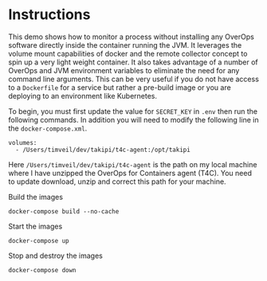 # Instructions
This demo shows how to monitor a process without installing any OverOps software directly inside the container running the JVM.  It leverages the volume mount capabilities of docker and the remote collector concept to spin up a very light weight container.  It also takes advantage of a number of OverOps and JVM environment variables to eliminate the need for any command line arguments.  This can be very useful if you do not have access to a `Dockerfile` for a service but rather a pre-build image or you are deploying to an environment like Kubernetes. 

To begin, you must first update the value for `SECRET_KEY` in `.env` then run the following commands.  In addition you will need to modify the following line in the `docker-compose.xml`.

```
volumes:
  - /Users/timveil/dev/takipi/t4c-agent:/opt/takipi
```

Here `/Users/timveil/dev/takipi/t4c-agent` is the path on my local machine where I have unzipped the OverOps for Containers agent (T4C).  You need to update download, unzip and correct this path for your machine.

Build the images

```
docker-compose build --no-cache
```

Start the images
```
docker-compose up
```

Stop and destroy the images
```
docker-compose down
```